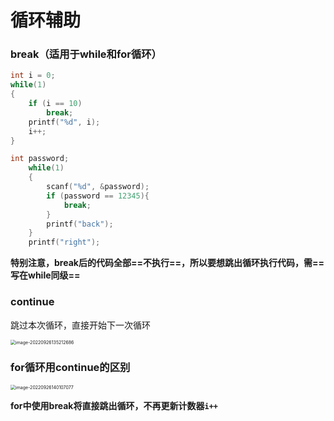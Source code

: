 # 循环辅助

### break（适用于while和for循环）

```c
int i = 0;
while(1)
{
    if (i == 10)
        break;
    printf("%d", i);
    i++;
}
```

```c
int password;
    while(1)
    {
        scanf("%d", &password);
        if (password == 12345){
            break;
        }
        printf("back");
    }
    printf("right");
```

**特别注意，break后的代码全部==不执行==，所以要想跳出循环执行代码，需==写在while同级==**

### continue

跳过本次循环，直接开始下一次循环

<img src="C:\Users\Lanson\AppData\Roaming\Typora\typora-user-images\image-20220926135212686.png" alt="image-20220926135212686" style="zoom:50%;" />



### for循环用continue的区别

<img src="C:\Users\Lanson\Desktop\计算机\笔记\C笔记\images\image-20220926140107077.png" alt="image-20220926140107077" style="zoom: 50%;" />

**for中使用break将直接跳出循环，不再更新计数器`i++`**